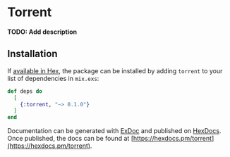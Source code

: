 # Torrent

**TODO: Add description**

## Installation

If [available in Hex](https://hex.pm/docs/publish), the package can be installed
by adding `torrent` to your list of dependencies in `mix.exs`:

```elixir
def deps do
  [
    {:torrent, "~> 0.1.0"}
  ]
end
```

Documentation can be generated with [ExDoc](https://github.com/elixir-lang/ex_doc)
and published on [HexDocs](https://hexdocs.pm). Once published, the docs can
be found at [https://hexdocs.pm/torrent](https://hexdocs.pm/torrent).

